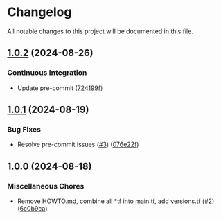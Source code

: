 # Changelog

All notable changes to this project will be documented in this file.

## [1.0.2](https://github.com/sebastianczech/terraform-oci-infra-k8s-oracle-cloud/compare/v1.0.1...v1.0.2) (2024-08-26)

### Continuous Integration

* Update pre-commit ([724199f](https://github.com/sebastianczech/terraform-oci-infra-k8s-oracle-cloud/commit/724199fff2650fa9e5600ebbe41b05a3a253465c))

## [1.0.1](https://github.com/sebastianczech/terraform-oci-infra-k8s-oracle-cloud/compare/v1.0.0...v1.0.1) (2024-08-19)

### Bug Fixes

* Resolve pre-commit issues ([#3](https://github.com/sebastianczech/terraform-oci-infra-k8s-oracle-cloud/issues/3)) ([076e22f](https://github.com/sebastianczech/terraform-oci-infra-k8s-oracle-cloud/commit/076e22fdc6f9e08958e92a97983c269db13620d1))

## 1.0.0 (2024-08-18)

### Miscellaneous Chores

* Remove HOWTO.md, combine all *tf into main.tf, add versions.tf ([#2](https://github.com/sebastianczech/terraform-oci-infra-k8s-oracle-cloud/issues/2)) ([6c0b9ca](https://github.com/sebastianczech/terraform-oci-infra-k8s-oracle-cloud/commit/6c0b9ca0a2626afb51994a5e4cfd16b6505c728e))
